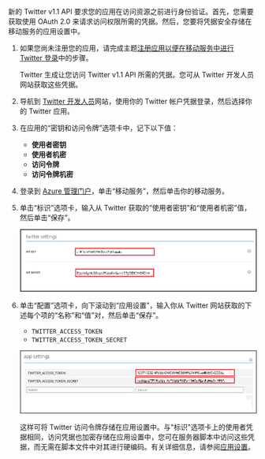 ﻿

新的 Twitter v1.1 API 要求您的应用在访问资源之前进行身份验证。首先，您需要获取使用 OAuth 2.0 来请求访问权限所需的凭据。然后，您要将凭据安全存储在移动服务的应用设置中。

1. 如果您尚未注册您的应用，请完成主题<a href="/zh-cn/documentation/articles/mobile-services-how-to-register-twitter-authentication/" target="_blank">注册应用以便在移动服务中进行 Twitter 登录</a>中的步骤。 
  
  	Twitter 生成让您访问 Twitter v1.1 API 所需的凭据。您可从 Twitter 开发人员网站获取这些凭据。 

2. 导航到 <a href="http://go.microsoft.com/fwlink/p/?LinkId=268300" target="_blank">Twitter 开发人员</a>网站，使用你的 Twitter 帐户凭据登录，然后选择你的 Twitter 应用。

3. 在应用的“密钥和访问令牌”选项卡中，记下以下值：

	+ **使用者密钥**
	+ **使用者机密**
	+ **访问令牌**
	+ **访问令牌机密**

4. 登录到 [Azure 管理门户]，单击“移动服务”，然后单击你的移动服务。

5. 单击“标识”选项卡，输入从 Twitter 获取的“使用者密钥”和“使用者机密”值，然后单击“保存”。

	![](./media/mobile-services-register-twitter-access/mobile-identity-tab-twitter-only.png)

2. 单击“配置”选项卡，向下滚动到“应用设置”，输入你从 Twitter 网站获取的下述每个项的“名称”和“值”对，然后单击“保存”。

	+ `TWITTER_ACCESS_TOKEN`
	+ `TWITTER_ACCESS_TOKEN_SECRET`

	![](./media/mobile-services-register-twitter-access/mobile-schedule-job-app-settings.png)

	这样可将 Twitter 访问令牌存储在应用设置中。与"标识"选项卡上的使用者凭据相同，访问凭据也加密存储在应用设置中，您可在服务器脚本中访问这些凭据，而无需在脚本文件中对其进行硬编码。有关详细信息，请参阅[应用设置]。

<!-- URLs. -->
[Mobile Services server script reference]: http://go.microsoft.com/fwlink/?LinkId=262293
[Azure 管理门户]: https://manage.windowsazure.com/
[Register your apps for Twitter login with Mobile Services]: /documentation/articles//mobile-services-how-to-register-twitter-authentication
[Twitter Developers]: http://go.microsoft.com/fwlink/p/?LinkId=268300
[应用设置]: http://msdn.microsoft.com/zh-cn/library/azure/b6bb7d2d-35ae-47eb-a03f-6ee393e170f7

<!---HONumber=71-->